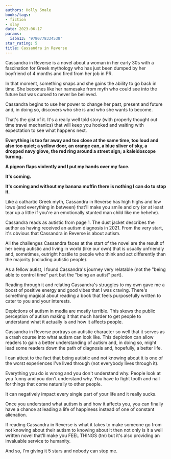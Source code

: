 ```yaml
---
authors: Holly Smale
books/tags:
- fiction
- slay
date: 2023-06-17
params:
  isbn13: '9780778334538'
star_rating: 5
title: Cassandra in Reverse
---
```


Cassandra in Reverse is a novel about a woman in her early 30s with a
fascination for Greek mythology who has just been dumped by her boyfriend of 4
months and fired from her job in PR.

In that moment, something snaps and she gains the ability to go back in time.
She becomes like her namesake from myth who could see into the future but was
cursed to never be believed.

<!--more-->

Cassandra begins to use her power to change her past, present and future and, in
doing so, discovers who she is and who she wants to become.

That's the gist of it. It's a really well told story (with properly thought out
time travel mechanics) that will keep you hooked and waiting with expectation to
see what happens next.

**Everything is too far away and too close at the same time, too loud and also
too quiet; a yellow door, an orange can, a blue sliver of sky, a dropped navy
glove, the red ring around a street sign; a kaleidoscope turning.**

**A pigeon flaps violently and I put my hands over my face.**

**It's coming.**

**It's coming and without my banana muffin there is nothing I can do to stop
it.**

Like a cathartic Greek myth, Cassandra in Reverse has high highs and low lows
(and everything in between) that'll make you smile and cry (or at least tear up
a little if you're an emotionally stunted man child like me hehehe).

Cassandra reads as autistic from page 1. The dust jacket describes the author as
having received an autism diagnosis in 2021. From the very start, it's obvious
that Cassandra in Reverse is about autism.

All the challenges Cassandra faces at the start of the novel are the result of
her being autistic and living in world (like our own) that is usually unfriendly
and, sometimes, outright hostile to people who think and act differently than
the majority (including autistic people).

As a fellow autist, I found Cassandra's journey very relatable (not the "being
able to control time" part but the "being an autist" part).

Reading through it and relating Cassandra's struggles to my own gave me a boost
of positive energy and good vibes that I was craving. There's something magical
about reading a book that feels purposefully written to cater to you and your
interests.

Depictions of autism in media are mostly terrible. This skews the public
perception of autism making it that much harder to get people to understand what
it actually is and how it affects people.

Cassandra in Reverse portrays an autistic character so well that it serves as a
crash course into what autism can look like. This depiction can allow readers to
gain a better understanding of autism and, in doing so, might lead some readers
down the path of diagnosis and, hopefully, a better life.

I can attest to the fact that being autistic and not knowing about it is one of
the worst experiences I've lived through (not everybody lives through it).

Everything you do is wrong and you don't understand why. People look at you
funny and you don't understand why. You have to fight tooth and nail for things
that come naturally to other people.

It can negatively impact every single part of your life and it really sucks.

Once you understand what autism is and how it affects you, you can finally have
a chance at leading a life of happiness instead of one of constant alienation.

If reading Cassandra in Reverse is what it takes to make someone go from not
knowing about their autism to knowing about it then not only is it a well
written novel that'll make you FEEL THINGS (tm) but it's also providing an
invaluable service to humanity.

And so, I'm giving it 5 stars and nobody can stop me.